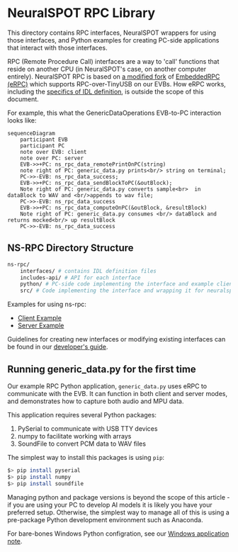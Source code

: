 # NeuralSPOT RPC Library
This directory contains RPC interfaces, NeuralSPOT wrappers for using those interfaces, and Python examples for creating PC-side applications that interact with those interfaces.

RPC (Remote Procedure Call) interfaces are a way to 'call' functions that reside on another CPU (in NeuralSPOT's case, on another computer entirely). NeuralSPOT RPC is based on [a modified fork](https://github.com/AmbiqAI/erpc) of [EmbeddedRPC (eRPC)](https://github.com/EmbeddedRPC/erpc) which supports RPC-over-TinyUSB on our EVBs. How eRPC works, including the [specifics of IDL definition](https://github.com/EmbeddedRPC/erpc/wiki/IDL-Reference), is outside the scope of this document.

For example, this what the GenericDataOperations EVB-to-PC interaction looks like:

```mermaid
sequenceDiagram
    participant EVB
    participant PC
    note over EVB: client
    note over PC: server
    EVB->>+PC: ns_rpc_data_remotePrintOnPC(string)
    note right of PC: generic_data.py prints<br/> string on terminal;
    PC->>-EVB: ns_rpc_data_success;
    EVB->>+PC: ns_rpc_data_sendBlockToPC(&outBlock);
    Note right of PC: generic_data.py converts sample<br>  in dataBlock to WAV and <br/>appends to wav file;
    PC->>-EVB: ns_rpc_data_success
    EVB->>+PC: ns_rpc_data_computeOnPC(&outBlock, &resultBlock)
    Note right of PC: generic_data.py consumes <br/> dataBlock and returns mocked<br/> up resultBlock
    PC->>-EVB: ns_rpc_data_success
```

## NS-RPC Directory Structure
```bash
ns-rpc/
	interfaces/ # contains IDL definition files
	includes-api/ # API for each interface
	python/ # PC-side code implementing the interface and example client/servers using it
	src/ # Code implementing the interface and wrapping it for neuralspot
```
Examples for using ns-rpc:

- [Client Example](https://github.com/AmbiqAI/neuralSPOT/examples/rpc_client_example/README.md)
- [Server Example](https://github.com/AmbiqAI/neuralSPOT/examples/rpc_server_example/README.md)

Guidelines for creating new interfaces or modifying existing interfaces can be found in our [developer's guide](https://github.com/AmbiqAI/neuralSPOT/docs/developer_guide.md#neuralspot-developers-guide).

## Running generic_data.py for the first time
Our example RPC Python application, `generic_data.py` uses eRPC to communicate with the EVB. It can function in both client and server modes, and demonstrates how to capture both audio and MPU data.

This application requires several Python packages:
1. PySerial to communicate with USB TTY devices
2. numpy to facilitate working with arrays
3. SoundFile to convert PCM data to WAV files

The simplest way to install this packages is using `pip`:

```bash
$> pip install pyserial
$> pip install numpy
$> pip install soundfile
```

Managing python and package versions is beyond the scope of this article - if you are using your PC to develop AI models it is likely you have your preferred setup. Otherwise, the simplest way to manage all of this is using a pre-package Python development environment such as Anaconda.

For bare-bones Windows Python configration, see our [Windows application note](../../docs/Application-Note-neuralSPOT-and-Windows.md).
